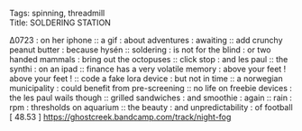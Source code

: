 Tags: spinning, threadmill  
Title: SOLDERING STATION
  
∆0723 : on her iphone :: a gif : about adventures : awaiting :: add crunchy peanut butter : because hysén :: soldering : is not for the blind : or two handed mammals : bring out the octopuses :: click stop : and les paul :: the synthi : on an ipad :: finance has a very volatile memory : above your feet ! above your feet ! :: code a fake lora device : but not in time :: a norwegian municipality : could benefit from pre-screening :: no life on freebie devices : the les paul wails though :: grilled sandwiches : and smoothie : again :: rain : rpm : thresholds on aquarium :: the beauty : and unpredictability : of football
[ 48.53 ]
<https://ghostcreek.bandcamp.com/track/night-fog>  